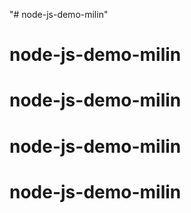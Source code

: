 "# node-js-demo-milin" 
# node-js-demo-milin
# node-js-demo-milin
# node-js-demo-milin
# node-js-demo-milin
